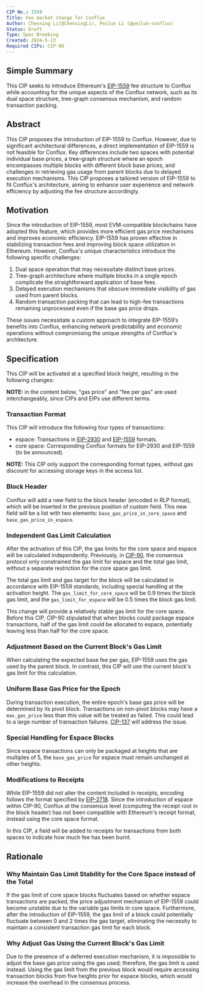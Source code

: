 ```yaml
---
CIP No.: 1559
Title: Fee market change for Conflux
Author: Chenxing Li(@ChenxingLi), Peilun Li (@peilun-conflux)
Status: Draft
Type: Spec Breaking
Created: 2024-5-13
Required CIPs: CIP-90
---
```


## Simple Summary
This CIP seeks to introduce Ethereum's [EIP-1559](https://eips.ethereum.org/EIPS/eip-1559) fee structure to Conflux while accounting for the unique aspects of the Conflux network, such as its dual space structure, tree-graph consensus mechanism, and random transaction packing.

## Abstract

This CIP proposes the introduction of EIP-1559 to Conflux. However, due to significant architectural differences, a direct implementation of EIP-1559 is not feasible for Conflux. Key differences include two spaces with potential individual base prices, a tree-graph structure where an epoch encompasses multiple blocks with different block base prices, and challenges in retrieving gas usage from parent blocks due to delayed execution mechanisms. This CIP proposes a tailored version of EIP-1559 to fit Conflux's architecture, aiming to enhance user experience and network efficiency by adjusting the fee structure accordingly.

## Motivation
Since the introduction of EIP-1559, most EVM-compatible blockchains have adopted this feature, which provides more efficient gas price mechanisms and improves economic efficiency. EIP-1559 has proven effective in stabilizing transaction fees and improving block space utilization in Ethereum. However, Conflux's unique characteristics introduce the following specific challenges:
1. Dual space operation that may necessitate distinct base prices.
2. Tree-graph architecture where multiple blocks in a single epoch complicate the straightforward application of base fees.
3. Delayed execution mechanisms that obscure immediate visibility of gas used from parent blocks.
4. Random transaction packing that can lead to high-fee transactions remaining unprocessed even if the base gas price drops.

These issues necessitate a custom approach to integrate EIP-1559’s benefits into Conflux, enhancing network predictability and economic operations without compromising the unique strengths of Conflux's architecture.

## Specification

This CIP will be activated at a specified block height, resulting in the following changes:

**NOTE:** in the content below, "gas price" and "fee per gas" are used interchangeably, since CIPs and EIPs use different terms. 

### Transaction Format

This CIP will introduce the following four types of transactions:
- espace: Transactions in [EIP-2930](https://eips.ethereum.org/EIPS/eip-2930) and [EIP-1559](https://eips.ethereum.org/EIPS/eip-1559) formats.
- core space: Corresponding Conflux formats for EIP-2930 and EIP-1559 (to be announced).

**NOTE:** This CIP only support the corresponding format types, without gas discount for accessing storage keys in the access list.

### Block Header

Conflux will add a new field to the block header (encoded in RLP format), which will be inserted in the previous position of custom field. This new field will be a list with two elements: `base_gas_price_in_core_space` and `base_gas_price_in_espace`.

### Independent Gas Limit Calculation

After the activation of this CIP, the gas limits for the core space and espace will be calculated independently. Previously, in [CIP-90](cip-90.md), the consensus protocol only constrained the gas limit for espace and the total gas limit, without a separate restriction for the core space gas limit.

The total gas limit and gas target for the block will be calculated in accordance with EIP-1559 standards, including special handling at the activation height. The `gas_limit_for_core_space` will be 0.9 times the block gas limit, and the `gas_limit_for_espace` will be 0.5 times the block gas limit.

This change will provide a relatively stable gas limit for the core space. Before this CIP, CIP-90 stipulated that when blocks could package espace transactions, half of the gas limit could be allocated to espace, potentially leaving less than half for the core space.

### Adjustment Based on the Current Block's Gas Limit

When calculating the expected base fee per gas, EIP-1559 uses the gas used by the parent block. In contrast, this CIP will use the current block's gas limit for this calculation.

### Uniform Base Gas Price for the Epoch

During transaction execution, the entire epoch's base gas price will be determined by its pivot block. Transactions on non-pivot blocks may have a `max_gas_price` less than this value will be treated as failed. This could lead to a large number of transaction failures. [CIP-137](cip-137.md) will address the issue.

### Special Handling for Espace Blocks

Since espace transactions can only be packaged at heights that are multiples of 5, the `base_gas_price` for espace must remain unchanged at other heights.

### Modifications to Receipts

While EIP-1559 did not alter the content included in receipts, encoding follows the format specified by [EIP-2718](https://eips.ethereum.org/EIPS/eip-2718). Since the introduction of espace within CIP-90, Conflux at the consensus level (computing the receipt root in the block header) has not been compatible with Ethereum's receipt format, instead using the core space format.

In this CIP, a field will be added to receipts for transactions from both spaces to indicate how much fee has been burnt.

## Rationale

### Why Maintain Gas Limit Stability for the Core Space instead of the Total

If the gas limit of core space blocks fluctuates based on whether espace transactions are packed, the price adjustment mechanism of EIP-1559 could become unstable due to the variable gas limits in core space. Furthermore, after the introduction of EIP-1559, the gas limit of a block could potentially fluctuate between 0 and 2 times the gas target, eliminating the necessity to maintain a consistent transaction gas limit for each block.

### Why Adjust Gas Using the Current Block's Gas Limit

Due to the presence of a deferred execution mechanism, it is impossible to adjust the base gas price using the gas used; therefore, the gas limit is used instead. Using the gas limit from the previous block would require accessing transaction blocks from five heights prior for espace blocks, which would increase the overhead in the consensus process.